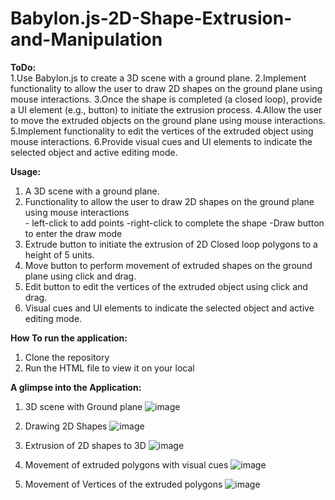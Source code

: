 # Babylon.js-2D-Shape-Extrusion-and-Manipulation

**ToDo:** <br />
1.Use Babylon.js to create a 3D scene with a ground plane.
2.Implement functionality to allow the user to draw 2D shapes on the ground plane using mouse interactions.
3.Once the shape is completed (a closed loop), provide a UI element (e.g., button) to initiate the extrusion process.
4.Allow the user to move the extruded objects on the ground plane using mouse interactions.
5.Implement functionality to edit the vertices of the extruded object using mouse interactions.
6.Provide visual cues and UI elements to indicate the selected object and active editing mode.

**Usage:** <br />
1. A 3D scene with a ground plane.
2. Functionality to allow the user to draw 2D shapes on the ground plane using mouse interactions <br />
                - left-click to add points
                -right-click to complete the shape
                -Draw button to enter the draw mode
3. Extrude button to initiate the extrusion of 2D Closed loop polygons to a height of 5 units.
4. Move button to perform movement of extruded shapes on the ground plane using click and drag.
5. Edit button to edit the vertices of the extruded object using click and drag.
6. Visual cues and UI elements to indicate the selected object and active editing mode.

**How To run the application:**
1. Clone the repository 
2. Run the HTML file to view it on your local

**A glimpse into the Application:**
1. 3D scene with Ground plane
![image](https://github.com/chirag-77/Babylon.js-2D-Shape-Extrusion-and-Manipulation/assets/86802843/04d8d9c0-8957-4243-918d-43d3d6e9c2d4)


2. Drawing 2D Shapes
![image](https://github.com/chirag-77/Babylon.js-2D-Shape-Extrusion-and-Manipulation/assets/86802843/8591829b-2166-46c0-bbc2-ebed5acddc69)


3. Extrusion of 2D shapes to 3D
![image](https://github.com/chirag-77/Babylon.js-2D-Shape-Extrusion-and-Manipulation/assets/86802843/e4eef63f-8c32-4e20-851c-27b213c7fb93)


4. Movement of extruded polygons with visual cues
![image](https://github.com/chirag-77/Babylon.js-2D-Shape-Extrusion-and-Manipulation/assets/86802843/d47df546-ebbc-45fd-86af-a83390b43bc4)

5. Movement of Vertices of the extruded polygons
![image](https://github.com/chirag-77/Babylon.js-2D-Shape-Extrusion-and-Manipulation/assets/86802843/0baaad01-5aac-48e1-9a3c-80f437ff3558)
